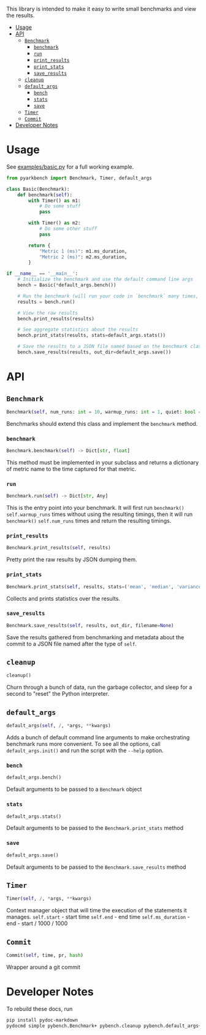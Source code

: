This library is intended to make it easy to write small benchmarks and view the results.

- [Usage](#usage)
- [API](#api)
  * [`Benchmark`](#benchmark)
    + [`benchmark`](#benchmark)
    + [`run`](#run)
    + [`print_results`](#print-results)
    + [`print_stats`](#print-stats)
    + [`save_results`](#save-results)
  * [`cleanup`](#cleanup)
  * [`default_args`](#default-args)
    + [`bench`](#bench)
    + [`stats`](#stats)
    + [`save`](#save)
  * [`Timer`](#timer)
  * [`Commit`](#commit)
- [Developer Notes](#developer-notes)

# Usage

See [examples/basic.py](examples/basic.py) for a full working example.

```python
from pyarkbench import Benchmark, Timer, default_args

class Basic(Benchmark):
    def benchmark(self):
        with Timer() as m1:
            # Do some stuff
            pass

        with Timer() as m2:
            # Do some other stuff
            pass

        return {
            "Metric 1 (ms)": m1.ms_duration,
            "Metric 2 (ms)": m2.ms_duration,
        }

if __name__ == '__main__':
    # Initialize the benchmark and use the default command line args
    bench = Basic(*default_args.bench())

    # Run the benchmark (will run your code in `benchmark` many times, some to warm up and then some where the timer results are save)
    results = bench.run()

    # View the raw results
    bench.print_results(results)

    # See aggregate statistics about the results
    bench.print_stats(results, stats=default_args.stats())

    # Save the results to a JSON file named based on the benchmark class
    bench.save_results(results, out_dir=default_args.save())
```

# API

## `Benchmark`
```python
Benchmark(self, num_runs: int = 10, warmup_runs: int = 1, quiet: bool = False, commit: pybench.benchmarking_utils.Commit = None)
```

Benchmarks should extend this class and implement the `benchmark` method.

### `benchmark`
```python
Benchmark.benchmark(self) -> Dict[str, float]
```

This method must be implemented in your subclass and returns a dictionary
of metric name to the time captured for that metric.

### `run`
```python
Benchmark.run(self) -> Dict[str, Any]
```

This is the entry point into your benchmark. It will first run `benchmark()`
`self.warmup_runs` times without using the resulting timings, then it will
run `benchmark()` `self.num_runs` times and return the resulting timings.

### `print_results`
```python
Benchmark.print_results(self, results)
```

Pretty print the raw results by JSON dumping them.

### `print_stats`
```python
Benchmark.print_stats(self, results, stats=('mean', 'median', 'variance'))
```

Collects and prints statistics over the results.

### `save_results`
```python
Benchmark.save_results(self, results, out_dir, filename=None)
```

Save the results gathered from benchmarking and metadata about the commit
to a JSON file named after the type of `self`.

## `cleanup`
```python
cleanup()
```

Churn through a bunch of data, run the garbage collector, and sleep for a
second to "reset" the Python interpreter.

## `default_args`
```python
default_args(self, /, *args, **kwargs)
```

Adds a bunch of default command line arguments to make orchestrating
benchmark runs more convenient. To see all the options, call
`default_args.init()` and run the script with the `--help` option.

### `bench`
```python
default_args.bench()
```

Default arguments to be passed to a `Benchmark` object

### `stats`
```python
default_args.stats()
```

Default arguments to be passed to the `Benchmark.print_stats` method

### `save`
```python
default_args.save()
```

Default arguments to be passed to the `Benchmark.save_results` method

## `Timer`
```python
Timer(self, /, *args, **kwargs)
```

Context manager object that will time the execution of the statements it
manages.
    `self.start` - start time
    `self.end` - end time
    `self.ms_duration` - end - start / 1000 / 1000

## `Commit`
```python
Commit(self, time, pr, hash)
```

Wrapper around a git commit

# Developer Notes

To rebuild these docs, run

```bash
pip install pydoc-markdown
pydocmd simple pybench.Benchmark+ pybench.cleanup pybench.default_args+ pybench.Timer pybench.Commit
```